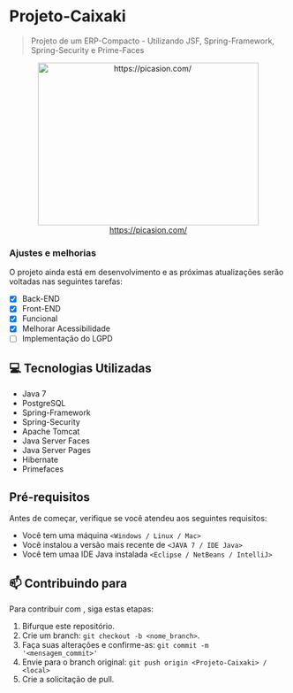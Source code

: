 # Projeto-Caixaki

> Projeto de um ERP-Compacto - Utilizando JSF, Spring-Framework, Spring-Security e Prime-Faces

<p align="center"><a><img src="https://i.picasion.com/pic91/91f3e81c238642c8f39e57e3170da67b.gif" width="400" height="294" border="0" alt="https://picasion.com/"/></a><br /><a href="https://picasion.com/">https://picasion.com/</a></p>

### Ajustes e melhorias

O projeto ainda está em desenvolvimento e as próximas atualizações serão voltadas nas seguintes tarefas:

- [x] Back-END
- [x] Front-END
- [x] Funcional
- [x] Melhorar Acessibilidade
- [ ] Implementação do LGPD

## 💻 Tecnologias Utilizadas
 - Java 7
 - PostgreSQL
 - Spring-Framework
 - Spring-Security
 - Apache Tomcat
 - Java Server Faces
 - Java Server Pages
 - Hibernate
 - Primefaces
 
 ## Pré-requisitos

Antes de começar, verifique se você atendeu aos seguintes requisitos:
* Você tem uma máquina `<Windows / Linux / Mac>`
* Você instalou a versão mais recente de `<JAVA 7 / IDE Java>`
* Você tem umaa IDE Java instalada `<Eclipse / NetBeans / IntelliJ>`

## 📫 Contribuindo para <Projeto-Caixaki>
  
Para contribuir com <Projeto-Caixaki>, siga estas etapas:

1. Bifurque este repositório.
2. Crie um branch: `git checkout -b <nome_branch>`.
3. Faça suas alterações e confirme-as: `git commit -m '<mensagem_commit>'`
4. Envie para o branch original: `git push origin <Projeto-Caixaki> / <local>`
5. Crie a solicitação de pull.
